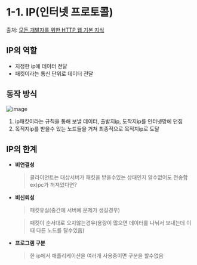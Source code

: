 # 1-1. IP(인터넷 프로토콜) 
 
 출처: [모든 개발자를 위한 HTTP 웹 기본 지식](https://www.inflearn.com/course/http-%EC%9B%B9-%EB%84%A4%ED%8A%B8%EC%9B%8C%ED%81%AC/dashboard)
 
 
## IP의 역할
 
 * 지정한 ip에 데이터 전달
 * 패킷이라는 통신 단위로 데이터 전달

## 동작 방식

![image](https://user-images.githubusercontent.com/83762364/180393170-e5b530a1-83d5-4566-a726-c2910954189b.png)

1. ip패킷이라는 규칙을 통해 보낼 데이터, 출발지ip, 도착지ip를 인터넷망에 던짐
2. 목적지ip를 받을수 있는 노드들을 거쳐 최종적으로 목적지ip로 도달

## IP의 한계

 * **비연결성**
   > 클라이언트는 대상서버가 패킷을 받을수있는 상태인지 알수없어도 전송함 ex)pc가 꺼져있다면?
   
 * **비신뢰성** 
   > 패킷유실(중간에 서버에 문제가 생길경우)
   
   > 패킷이 순서대로 오지않는경우(용량이 많으면 데이터를 나눠서 보내는데 이때 다른 노드를 탈수있음)

 * **프로그램 구분**
   > 한 ip에서 애플리케이션을 여러개 사용중이면 구분을 할수없음
